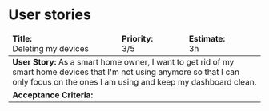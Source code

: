 # User stories

<table>
  <thead>
    <tr>
      <td><b>Title:</b> <br>Deleting my devices</td>
      <td><b>Priority:</b> <br> 3/5</td>
      <td><b>Estimate:</b> <br> 3h</td>
    </tr>
  </thead>
  <tbody>
    <tr>
      <td colspan="3">
        <b>User Story:</b> 
        As a smart home owner,
                      I want to get rid of my smart home devices that I'm not using anymore
                      so that I can only focus on the ones I am using and keep my dashboard clean.</td>
    </tr>
    <tr>
      <td colspan="3">
        <b>Acceptance Criteria:</b>
        </td>
    </tr>
  </tbody>
</table>

